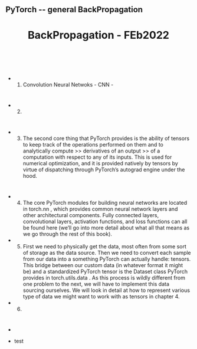 ## PyTorch -- general BackPropagation 

#

<h1 align="center">BackPropagation  - FEb2022</h1>




<br/>




<br/>

#
- 1. Convolution Neural Netwoks - CNN - 

#

- 2. 

#


#



- 3. The second core thing that PyTorch provides is the ability of tensors to keep track of the operations performed on them and to analytically compute >> derivatives of an output >> of a computation with respect to any of its inputs. This is used for numerical optimization, and it is provided natively by tensors by virtue of dispatching through PyTorch’s autograd engine under the hood.

#

- 4. The core PyTorch modules for building neural networks are located in torch.nn , which provides common neural network layers and other architectural components. 
Fully connected layers, convolutional layers, activation functions, and loss functions can all be found here (we’ll go into more detail about what all that means as we go through the rest of this book).

- 5. First we need to physically get the data, most often from some sort of storage as the data source. Then we need to convert each sample from our data into a something PyTorch can actually handle: tensors. 
This bridge between our custom data (in whatever format it might be) and a standardized PyTorch tensor is the Dataset class PyTorch provides in torch.utils.data . 
As this process is wildly different from one problem to the next, we will have to implement this data sourcing ourselves. We will look in detail at how to represent various type of data we might want to work with as tensors in chapter 4.


- 6. 

#


#




- 

- test 



